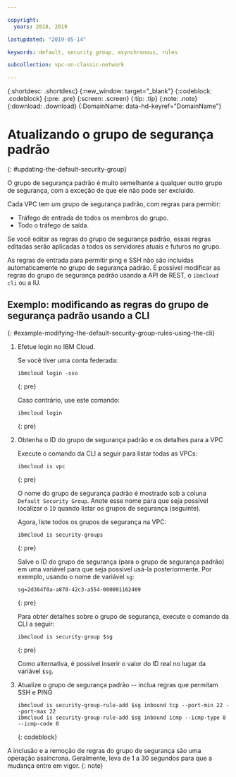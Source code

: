 ```yaml
---

copyright:
  years: 2018, 2019

lastupdated: "2019-05-14"

keywords: default, security group, asynchronous, rules

subcollection: vpc-on-classic-network

---
```


{:shortdesc: .shortdesc}
{:new_window: target="_blank"}
{:codeblock: .codeblock}
{:pre: .pre}
{:screen: .screen}
{:tip: .tip}
{:note: .note}
{:download: .download}
{:DomainName: data-hd-keyref="DomainName"}

# Atualizando o grupo de segurança padrão
{: #updating-the-default-security-group}


O grupo de segurança padrão é muito semelhante a qualquer outro grupo de segurança, com a exceção de que ele não pode ser excluído.

Cada VPC tem um grupo de segurança padrão, com regras para permitir:

* Tráfego de entrada de todos os membros do grupo.
* Todo o tráfego de saída.

Se você editar as regras do grupo de segurança padrão, essas regras editadas serão aplicadas a todos os servidores atuais e futuros no grupo.

As regras de entrada para permitir ping e SSH não são incluídas automaticamente no grupo de segurança padrão. É possível modificar as regras do grupo de segurança padrão usando a API de REST, o `ibmcloud cli` ou a IU.

## Exemplo: modificando as regras do grupo de segurança padrão usando a CLI
{: #example-modifying-the-default-security-group-rules-using-the-cli}

1. Efetue login no IBM Cloud.

   Se você tiver uma conta federada:
   ```
   ibmcloud login -sso
   ```
   {: pre}

   Caso contrário, use este comando:

   ```
   ibmcloud login
   ```
   {: pre}

2. Obtenha o ID do grupo de segurança padrão e os detalhes para a VPC

   Execute o comando da CLI a seguir para listar todas as VPCs:

   ```
   ibmcloud is vpc
   ```
   {: pre}

   O nome do grupo de segurança padrão é mostrado sob a coluna `Default Security Group`. Anote esse nome para que seja possível localizar o `ID` quando listar os grupos de segurança (seguinte). 
   
   Agora, liste todos os grupos de segurança na VPC:

   ```
   ibmcloud is security-groups
   ```
   {: pre}

   Salve o ID do grupo de segurança (para o grupo de segurança padrão) em uma variável para que seja possível usá-la posteriormente. Por exemplo, usando o nome de variável `sg`:

   ```
   sg=2d364f0a-a870-42c3-a554-000001162469
   ```
   {: pre}

   Para obter detalhes sobre o grupo de segurança, execute o comando da CLI a seguir:

   ```
   ibmcloud is security-group $sg
   ```
   {: pre}
   
   Como alternativa, é possível inserir o valor do ID real no lugar da variável `$sg`.

3. Atualize o grupo de segurança padrão -- inclua regras que permitam SSH e PING

   ```
   ibmcloud is security-group-rule-add $sg inbound tcp --port-min 22 --port-max 22
   ibmcloud is security-group-rule-add $sg inbound icmp --icmp-type 8 --icmp-code 0
   ```
   {: codeblock}


A inclusão e a remoção de regras do grupo de segurança são uma operação assíncrona. Geralmente, leva de 1 a 30 segundos para que a mudança entre em vigor.
{: note}
